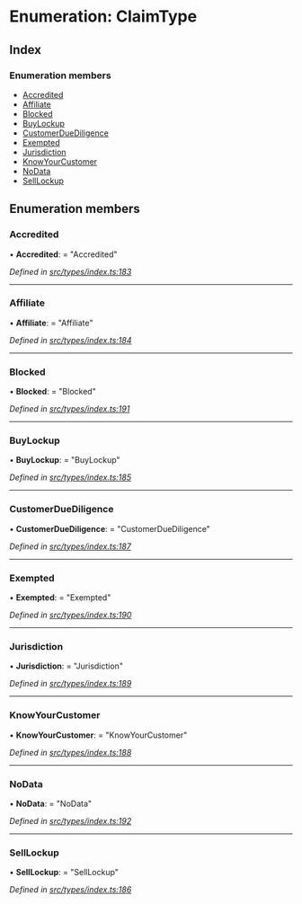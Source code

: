 # Enumeration: ClaimType

## Index

### Enumeration members

* [Accredited](types.claimtype.md#accredited)
* [Affiliate](types.claimtype.md#affiliate)
* [Blocked](types.claimtype.md#blocked)
* [BuyLockup](types.claimtype.md#buylockup)
* [CustomerDueDiligence](types.claimtype.md#customerduediligence)
* [Exempted](types.claimtype.md#exempted)
* [Jurisdiction](types.claimtype.md#jurisdiction)
* [KnowYourCustomer](types.claimtype.md#knowyourcustomer)
* [NoData](types.claimtype.md#nodata)
* [SellLockup](types.claimtype.md#selllockup)

## Enumeration members

###  Accredited

• **Accredited**: = "Accredited"

*Defined in [src/types/index.ts:183](https://github.com/PolymathNetwork/polymesh-sdk/blob/d7c2770/src/types/index.ts#L183)*

___

###  Affiliate

• **Affiliate**: = "Affiliate"

*Defined in [src/types/index.ts:184](https://github.com/PolymathNetwork/polymesh-sdk/blob/d7c2770/src/types/index.ts#L184)*

___

###  Blocked

• **Blocked**: = "Blocked"

*Defined in [src/types/index.ts:191](https://github.com/PolymathNetwork/polymesh-sdk/blob/d7c2770/src/types/index.ts#L191)*

___

###  BuyLockup

• **BuyLockup**: = "BuyLockup"

*Defined in [src/types/index.ts:185](https://github.com/PolymathNetwork/polymesh-sdk/blob/d7c2770/src/types/index.ts#L185)*

___

###  CustomerDueDiligence

• **CustomerDueDiligence**: = "CustomerDueDiligence"

*Defined in [src/types/index.ts:187](https://github.com/PolymathNetwork/polymesh-sdk/blob/d7c2770/src/types/index.ts#L187)*

___

###  Exempted

• **Exempted**: = "Exempted"

*Defined in [src/types/index.ts:190](https://github.com/PolymathNetwork/polymesh-sdk/blob/d7c2770/src/types/index.ts#L190)*

___

###  Jurisdiction

• **Jurisdiction**: = "Jurisdiction"

*Defined in [src/types/index.ts:189](https://github.com/PolymathNetwork/polymesh-sdk/blob/d7c2770/src/types/index.ts#L189)*

___

###  KnowYourCustomer

• **KnowYourCustomer**: = "KnowYourCustomer"

*Defined in [src/types/index.ts:188](https://github.com/PolymathNetwork/polymesh-sdk/blob/d7c2770/src/types/index.ts#L188)*

___

###  NoData

• **NoData**: = "NoData"

*Defined in [src/types/index.ts:192](https://github.com/PolymathNetwork/polymesh-sdk/blob/d7c2770/src/types/index.ts#L192)*

___

###  SellLockup

• **SellLockup**: = "SellLockup"

*Defined in [src/types/index.ts:186](https://github.com/PolymathNetwork/polymesh-sdk/blob/d7c2770/src/types/index.ts#L186)*
